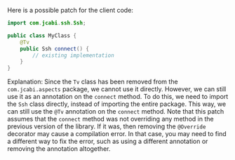Here is a possible patch for the client code:
```java
import com.jcabi.ssh.Ssh;

public class MyClass {
    @Tv
    public Ssh connect() {
        // existing implementation
    }
}
```
Explanation:
Since the `Tv` class has been removed from the `com.jcabi.aspects` package, we cannot use it directly. However, we can still use it as an annotation on the `connect` method. To do this, we need to import the `Ssh` class directly, instead of importing the entire package. This way, we can still use the `@Tv` annotation on the `connect` method.
Note that this patch assumes that the `connect` method was not overriding any method in the previous version of the library. If it was, then removing the `@Override` decorator may cause a compilation error. In that case, you may need to find a different way to fix the error, such as using a different annotation or removing the annotation altogether.